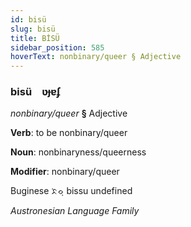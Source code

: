 ```yaml
---
id: bisü
slug: bisü
title: BİSÜ
sidebar_position: 585
hoverText: nonbinary/queer § Adjective
---
```


### bisü&emsp;<span kind="abugida">ʋɟɐʄ</span>

*nonbinary/queer* **§** Adjective

**Verb**: to be nonbinary/queer

**Noun**: nonbinaryness/queerness

**Modifier**: nonbinary/queer

Buginese ᨅᨗᨔᨘ bissu undefined

*Austronesian Language Family*